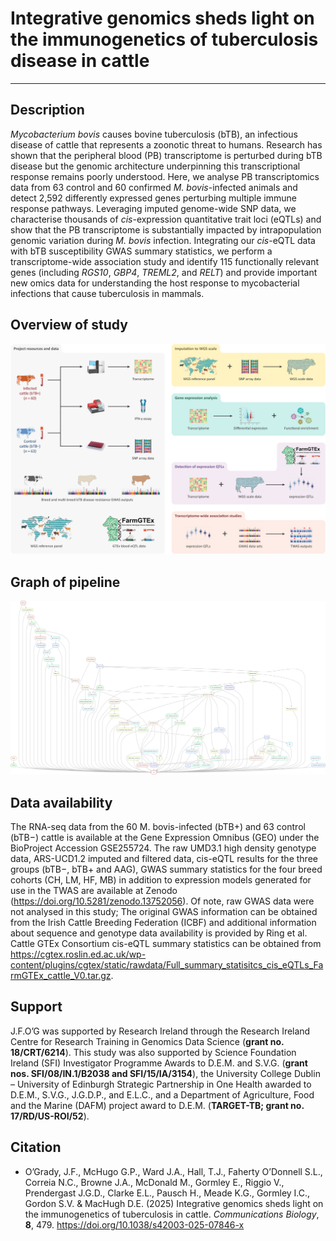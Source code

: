 # Integrative genomics sheds light on the immunogenetics of tuberculosis disease in cattle

---
## Description

_Mycobacterium bovis_ causes bovine tuberculosis (bTB), an infectious disease of cattle that represents a zoonotic threat to humans. Research has shown that the peripheral blood (PB) transcriptome is perturbed during bTB disease but the genomic architecture underpinning this transcriptional response remains poorly understood. Here, we analyse PB transcriptomics data from 63 control and 60 confirmed _M. bovis_-infected animals and detect 2,592 differently expressed genes perturbing multiple immune response pathways. Leveraging imputed genome-wide SNP data, we characterise thousands of _cis_-expression quantitative trait loci (eQTLs) and show that the PB transcriptome is substantially impacted by intrapopulation genomic variation during _M. bovis_ infection. Integrating our _cis_-eQTL data with bTB susceptibility GWAS summary statistics, we perform a transcriptome-wide association study and identify 115 functionally relevant genes (including _RGS10_, _GBP4_, _TREML2_, and _RELT_) and provide important new omics data for understanding the host response to mycobacterial infections that cause tuberculosis in mammals.

## Overview of study

![Figure_01](https://github.com/jfogrady1/Bovine_eQTL_TWAS/blob/main/Figure_01.png)


## Graph of pipeline

![dag](https://github.com/jfogrady1/Bovine_eQTL_TWAS/blob/main/dag.png)


## Data availability

The RNA-seq data from the 60 M. bovis-infected (bTB+) and 63 control (bTB−) cattle is available at the Gene Expression Omnibus (GEO) under the BioProject Accession GSE255724. The raw UMD3.1 high density genotype data, ARS-UCD1.2 imputed and filtered data, cis-eQTL results for the three groups (bTB−, bTB+ and AAG), GWAS summary statistics for the four breed cohorts (CH, LM, HF, MB) in addition to expression models generated for use in the TWAS are available at Zenodo (https://doi.org/10.5281/zenodo.13752056). Of note, raw GWAS data were not analysed in this study; The original GWAS information can be obtained from the Irish Cattle Breeding Federation (ICBF) and additional information about sequence and genotype data availability is provided by Ring et al. Cattle GTEx Consortium cis-eQTL summary statistics can be obtained from https://cgtex.roslin.ed.ac.uk/wp-content/plugins/cgtex/static/rawdata/Full_summary_statisitcs_cis_eQTLs_FarmGTEx_cattle_V0.tar.gz.


## Support

J.F.O’G was supported by Research Ireland through the Research Ireland Centre for Research Training in Genomics Data Science (**grant no. 18/CRT/6214**). This study was also supported by Science Foundation Ireland (SFI) Investigator Programme Awards to D.E.M. and S.V.G. (**grant nos. SFI/08/IN.1/B2038 and SFI/15/IA/3154**), the University College Dublin – University of Edinburgh Strategic Partnership in One Health awarded to D.E.M., S.V.G., J.G.D.P., and E.L.C., and a Department of Agriculture, Food and the Marine (DAFM) project award to D.E.M. (**TARGET-TB; grant no. 17/RD/US-ROI/52**).


## Citation

- O’Grady, J.F., McHugo G.P., Ward J.A., Hall, T.J., Faherty O’Donnell S.L., Correia N.C., Browne J.A., McDonald M., Gormley E., Riggio V., Prendergast J.G.D., Clarke E.L., Pausch H., Meade K.G., Gormley I.C., Gordon S.V. & MacHugh D.E. (2025) Integrative genomics sheds light on the immunogenetics of tuberculosis in cattle. _Communications Biology_, **8**, 479. https://doi.org/10.1038/s42003-025-07846-x
